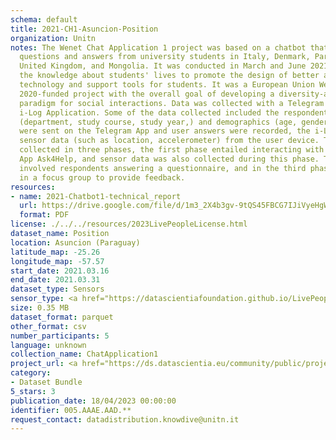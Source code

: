 ```yaml
---
schema: default
title: 2021-CH1-Asuncion-Position
organization: Unitn
notes: The Wenet Chat Application 1 project was based on a chatbot that collected
  questions and answers from university students in Italy, Denmark, Paraguay, the
  United Kingdom, and Mongolia. It was conducted in March and June 2021 to improve
  the knowledge about students' lives to promote the design of better and more targeted
  technology and support tools for students. It was a European Union WeNet Horizon
  2020-funded project with the overall goal of developing a diversity-aware, machine-mediated
  paradigm for social interactions. Data was collected with a Telegram App and the
  i-Log Application. Some of the data collected included the respondent's career information
  (department, study course, study year,) and demographics (age, gender'). Questions
  were sent on the Telegram App and user answers were recorded, the i-Log App recorded
  sensor data (such as location, accelerometer) from the user device. This data was
  collected in three phases, the first phase entailed interacting with the Telegram
  App Ask4Help, and sensor data was also collected during this phase. The second phase
  involved respondents answering a questionnaire, and in the third phase, they participated
  in a focus group to provide feedback.
resources:
- name: 2021-Chatbot1-technical_report
  url: https://drive.google.com/file/d/1m3_2X4b3gv-9tQS45FBCG7IJiVyeHgW3/view?usp=sharing
  format: PDF
license: ./../../resources/2023LivePeopleLicense.html
dataset_name: Position
location: Asuncion (Paraguay)
latitude_map: -25.26
longitude_map: -57.57
start_date: 2021.03.16
end_date: 2021.03.31
dataset_type: Sensors
sensor_type: <a href="https://datascientiafoundation.github.io/LivePeople/datasets/2021-CH1-Asunci%C3%B3n-Location%20Event/">location</a>
size: 0.35 MB
dataset_format: parquet
other_format: csv
number_participants: 5
language: unknown
collection_name: ChatApplication1
project_url: <a href="https://ds.datascientia.eu/community/public/projects/dcfa089a-1394-4536-abce-0dc44d6aeebd">https://ds.datascientia.eu/community/public/projects/dcfa089a-1394-4536-abce-0dc44d6aeebd</a>
category:
- Dataset Bundle
5_stars: 3
publication_date: 18/04/2023 00:00:00
identifier: 005.AAAE.AAD.**
request_contact: datadistribution.knowdive@unitn.it
---
```


